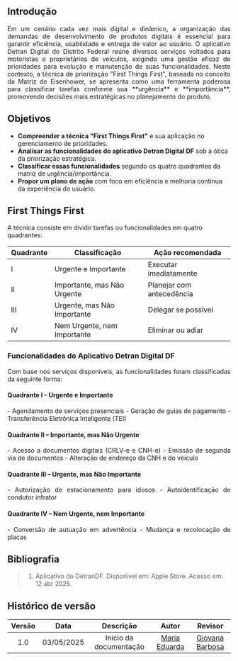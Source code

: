 ## Introdução
<p align="justify">
Em um cenário cada vez mais digital e dinâmico, a organização das demandas de desenvolvimento de produtos digitais é essencial para garantir eficiência, usabilidade e entrega de valor ao usuário. O aplicativo Detran Digital do Distrito Federal reúne diversos serviços voltados para motoristas e proprietários de veículos, exigindo uma gestão eficaz de prioridades para evolução e manutenção de suas funcionalidades. Neste contexto, a técnica de priorização "First Things First", baseada no conceito da Matriz de Eisenhower, se apresenta como uma ferramenta poderosa para classificar tarefas conforme sua **urgência** e **importância**, promovendo decisões mais estratégicas no planejamento do produto.
</p>

## Objetivos
<p align="justify">

- **Compreender a técnica "First Things First"** e sua aplicação no gerenciamento de prioridades.
- **Analisar as funcionalidades do aplicativo Detran Digital DF** sob a ótica da priorização estratégica.
- **Classificar essas funcionalidades** segundo os quatro quadrantes da matriz de urgência/importância.
- **Propor um plano de ação** com foco em eficiência e melhoria contínua da experiência do usuário.

</p>

## First Things First

A técnica consiste em dividir tarefas ou funcionalidades em quatro quadrantes:

| Quadrante | Classificação                   | Ação recomendada           |
|-----------|----------------------------------|----------------------------|
| I         | Urgente e Importante             | Executar imediatamente     |
| II        | Importante, mas Não Urgente      | Planejar com antecedência  |
| III       | Urgente, mas Não Importante      | Delegar se possível        |
| IV        | Nem Urgente, nem Importante      | Eliminar ou adiar          |

### Funcionalidades do Aplicativo Detran Digital DF
<p align="justify">
Com base nos serviços disponíveis, as funcionalidades foram classificadas da seguinte forma:
</p>

#### Quadrante I – Urgente e Importante
<p align="justify">
- Agendamento de serviços presenciais
- Geração de guias de pagamento
- Transferência Eletrônica Inteligente (TEI)
</p>

#### Quadrante II – Importante, mas Não Urgente
<p align="justify">
- Acesso a documentos digitais (CRLV-e e CNH-e)
- Emissão de segunda via de documentos
- Alteração de endereço da CNH e do veículo
</p>

#### Quadrante III – Urgente, mas Não Importante
<p align="justify">
- Autorização de estacionamento para idosos
- Autoidentificação de condutor infrator
</p>

#### Quadrante IV – Nem Urgente, nem Importante
<p align="justify">
- Conversão de autuação em advertência
- Mudança e recolocação de placas
</p>

## Bibliografia

> 1. Aplicativo do DetranDF. Disponível em: Apple Store. Acesso em: 12 abr 2025.

## Histórico de versão

| Versão |    Data    |       Descrição        |                     Autor                      |                  Revisor                   |
| :----: | :--------: | :--------------------: | :--------------------------------------------: | :----------------------------------------: |
|  1.0   | 03/05/2025 | Início da documentação | [Maria Eduarda](https://github.com/maaduh)     |  [Giovana Barbosa ](https://github.com/gio221)  |
